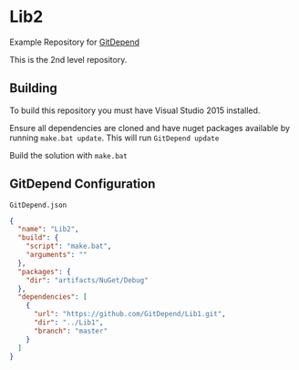 # Lib2
Example Repository for [GitDepend](https://github.com/GitDepend/GitDepend)

This is the 2nd level repository.

## Building
To build this repository you must have Visual Studio 2015 installed.

Ensure all dependencies are cloned and have nuget packages available by running `make.bat update`. This will run `GitDepend update`

Build the solution with `make.bat`

## GitDepend Configuration

`GitDepend.json`

```json
{
  "name": "Lib2",
  "build": {
    "script": "make.bat",
    "arguments": ""
  },
  "packages": {
    "dir": "artifacts/NuGet/Debug"
  },
  "dependencies": [
    {
      "url": "https://github.com/GitDepend/Lib1.git",
      "dir": "../Lib1",
      "branch": "master"
    }
  ]
}
```
